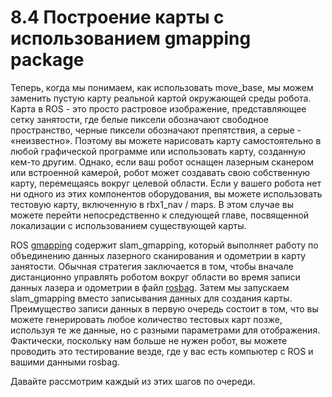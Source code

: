 # 8.4 Построение карты с использованием gmapping package

Теперь, когда мы понимаем, как использовать move\_base, мы можем заменить пустую карту реальной картой окружающей среды робота. Карта в ROS - это просто растровое изображение, представляющее сетку занятости, где белые пиксели обозначают свободное пространство, черные пиксели обозначают препятствия, а серые - «неизвестно». Поэтому вы можете нарисовать карту самостоятельно в любой графической программе или использовать карту, созданную кем-то другим. Однако, если ваш робот оснащен лазерным сканером или встроенной камерой, робот может создавать свою собственную карту, перемещаясь вокруг целевой области. Если у вашего робота нет ни одного из этих компонентов оборудования, вы можете использовать тестовую карту, включенную в rbx1\_nav / maps. В этом случае вы можете перейти непосредственно к следующей главе, посвященной локализации с использованием существующей карты. 

ROS [gmapping](https://wiki.ros.org/gmapping) содержит slam\_gmapping, который выполняет работу по объединению данных лазерного сканирования и одометрии в карту занятости. Обычная стратегия заключается в том, чтобы вначале дистанционно управлять роботом вокруг области во время записи данных лазера и одометрии в файл [rosbag](http://wiki.ros.org/rosbag). Затем мы запускаем slam\_gmapping вместо записывания данных для создания карты. Преимущество записи данных в первую очередь состоит в том, что вы можете генерировать любое количество тестовых карт позже, используя те же данные, но с разными параметрами для отображения. Фактически, поскольку нам больше не нужен робот, вы можете проводить это тестирование везде, где у вас есть компьютер с ROS и вашими данными rosbag. 

Давайте рассмотрим каждый из этих шагов по очереди.

